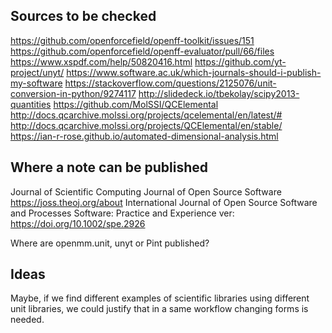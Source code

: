 ## Sources to be checked

https://github.com/openforcefield/openff-toolkit/issues/151
https://github.com/openforcefield/openff-evaluator/pull/66/files
https://www.xspdf.com/help/50820416.html
https://github.com/yt-project/unyt/
https://www.software.ac.uk/which-journals-should-i-publish-my-software
https://stackoverflow.com/questions/2125076/unit-conversion-in-python/9274117
http://slidedeck.io/tbekolay/scipy2013-quantities
https://github.com/MolSSI/QCElemental
http://docs.qcarchive.molssi.org/projects/qcelemental/en/latest/#
http://docs.qcarchive.molssi.org/projects/QCElemental/en/stable/
https://ian-r-rose.github.io/automated-dimensional-analysis.html

## Where a note can be published

Journal of Scientific Computing 
Journal of Open Source Software https://joss.theoj.org/about
International Journal of Open Source Software and Processes
Software: Practice and Experience
ver: https://doi.org/10.1002/spe.2926


Where are openmm.unit, unyt or Pint published?

## Ideas

Maybe, if we find different examples of scientific libraries using different unit libraries, we could justify that in a same workflow changing forms is needed.
